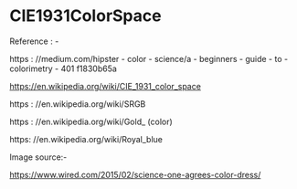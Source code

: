 # CIE1931ColorSpace


Reference : -

https : //medium.com/hipster - color - science/a - beginners - guide - to - colorimetry - 401 f1830b65a

https://en.wikipedia.org/wiki/CIE_1931_color_space

https : //en.wikipedia.org/wiki/SRGB

https : //en.wikipedia.org/wiki/Gold_ (color)

https: //en.wikipedia.org/wiki/Royal_blue


Image source:-

https://www.wired.com/2015/02/science-one-agrees-color-dress/
